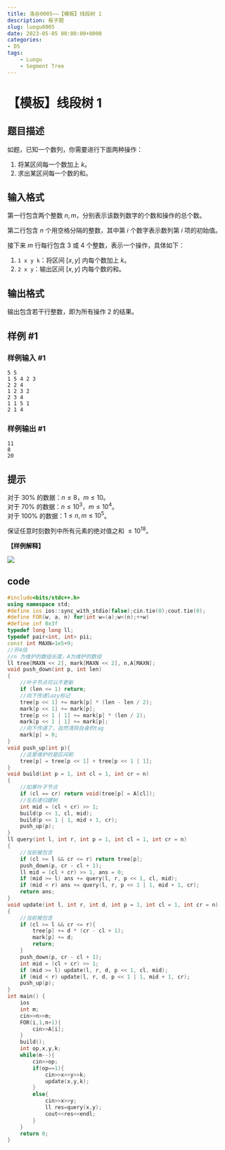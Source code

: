 ```yaml
---
title: 洛谷0005——【模板】线段树 1
description: 板子题
slug: luogu0005
date: 2023-05-05 00:00:00+0000
categories:
- DS
tags:
    - Luogu
    - Segment Tree
---
```

# 【模板】线段树 1

## 题目描述

如题，已知一个数列，你需要进行下面两种操作：

1. 将某区间每一个数加上 $k$。
2. 求出某区间每一个数的和。

## 输入格式

第一行包含两个整数 $n, m$，分别表示该数列数字的个数和操作的总个数。

第二行包含 $n$ 个用空格分隔的整数，其中第 $i$ 个数字表示数列第 $i$ 项的初始值。

接下来 $m$ 行每行包含 $3$ 或 $4$ 个整数，表示一个操作，具体如下：

1. `1 x y k`：将区间 $[x, y]$ 内每个数加上 $k$。
2. `2 x y`：输出区间 $[x, y]$ 内每个数的和。

## 输出格式

输出包含若干行整数，即为所有操作 2 的结果。

## 样例 #1

### 样例输入 #1

```
5 5
1 5 4 2 3
2 2 4
1 2 3 2
2 3 4
1 1 5 1
2 1 4
```

### 样例输出 #1

```
11
8
20
```

## 提示

对于 $30\%$ 的数据：$n \le 8$，$m \le 10$。  
对于 $70\%$ 的数据：$n \le {10}^3$，$m \le {10}^4$。  
对于 $100\%$ 的数据：$1 \le n, m \le {10}^5$。

保证任意时刻数列中所有元素的绝对值之和 $\le {10}^{18}$。

**【样例解释】**

![](https://cdn.luogu.com.cn/upload/pic/2251.png)


## code
```cpp
#include<bits/stdc++.h>
using namespace std;
#define ios ios::sync_with_stdio(false);cin.tie(0);cout.tie(0);
#define FOR(w, a, n) for(int w=(a);w<(n);++w)
#define inf 0x3f
typedef long long ll;
typedef pair<int, int> pii;
const int MAXN=1e5+9;
//开4倍
//n 为维护的数组长度，A为维护的数组
ll tree[MAXN << 2], mark[MAXN << 2], n,A[MAXN];
void push_down(int p, int len)
{
    //叶子节点可以不更新
    if (len <= 1) return;
    //向下传递lazy标记
    tree[p << 1] += mark[p] * (len - len / 2);
    mark[p << 1] += mark[p];
    tree[p << 1 | 1] += mark[p] * (len / 2);
    mark[p << 1 | 1] += mark[p];
    //向下传递了，自然清除自身的tag
    mark[p] = 0;
}
void push_up(int p){
    //这里维护的是区间和
    tree[p] = tree[p << 1] + tree[p << 1 | 1];
}
void build(int p = 1, int cl = 1, int cr = n)
{
    //如果叶子节点
    if (cl == cr) return void(tree[p] = A[cl]);
    //左右递归建树
    int mid = (cl + cr) >> 1;
    build(p << 1, cl, mid);
    build(p << 1 | 1, mid + 1, cr);
    push_up(p);
}
ll query(int l, int r, int p = 1, int cl = 1, int cr = n)
{
    //当前被包含
    if (cl >= l && cr <= r) return tree[p];
    push_down(p, cr - cl + 1);
    ll mid = (cl + cr) >> 1, ans = 0;
    if (mid >= l) ans += query(l, r, p << 1, cl, mid);
    if (mid < r) ans += query(l, r, p << 1 | 1, mid + 1, cr);
    return ans;
}
void update(int l, int r, int d, int p = 1, int cl = 1, int cr = n)
{
    //当前被包含
    if (cl >= l && cr <= r){
        tree[p] += d * (cr - cl + 1);
        mark[p] += d;
        return;
    }
    push_down(p, cr - cl + 1);
    int mid = (cl + cr) >> 1;
    if (mid >= l) update(l, r, d, p << 1, cl, mid);
    if (mid < r) update(l, r, d, p << 1 | 1, mid + 1, cr);
    push_up(p);
}
int main() {
    ios
    int m;
    cin>>n>>m;
    FOR(i,1,n+1){
        cin>>A[i];
    }
    build();
    int op,x,y,k;
    while(m--){
        cin>>op;
        if(op==1){
            cin>>x>>y>>k;
            update(x,y,k);
        }
        else{
            cin>>x>>y;
            ll res=query(x,y);
            cout<<res<<endl;
        }
    }
    return 0;
}
```